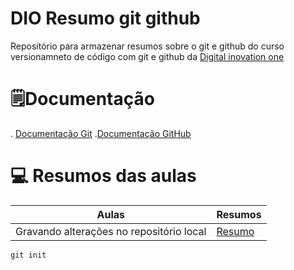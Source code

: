 # DIO Resumo git github

Repositório para armazenar resumos sobre o git e github do curso versionamneto de código com git e github da [Digital inovation one](https://web.dio.me/course/versionamento-de-codigo-com-git-e-github/learning/599dd3dd-d189-474f-a55c-22f37b4472da?back=/track/coding-future-back-end-dot-net&tab=undefined&moduleId=undefined)

# 🗒️Documentação
. [Documentação Git](https://git-scm.com/)
.[Documentação GitHub](https://docs.github.com/)

# 💻 Resumos das aulas 

|Aulas | Resumos |
| ------------- | -------------|
| Gravando alterações no repositório local  | [Resumo]()  |

~~~
git init
~~~
